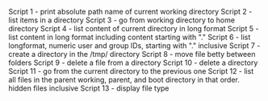 Script 1 - print absolute path name of current working directory
Script 2 - list items in a directory
Script 3 - go from working directory to home directory
Script 4 - list content of current directory in long format
Script 5 - list content in long format including content starting with "."
Script 6 - list longformat, numeric user and group IDs, starting with "." inclusive
Script 7 - create a directory in the /tmp/ directory
Script 8 - move file betty between folders
Script 9 - delete a file from a directory
Script 10 - delete a directory
Script 11 - go from the current directory to the previous one
Script 12 - list all files in the parent working, parent, and boot directory in that order. hidden files inclusive 
Script 13 - display file type
